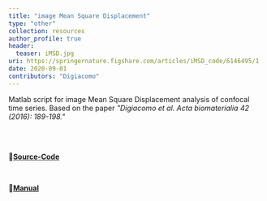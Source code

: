```yaml
---
title: "image Mean Square Displacement"
type: "other"
collection: resources
author_profile: true
header:
  teaser: iMSD.jpg
uri: https://springernature.figshare.com/articles/iMSD_code/6146495/1
date: 2020-09-01
contributors: "Digiacomo"
---
```


<p align= "justify">

Matlab script for image Mean Square Displacement analysis of confocal time series. Based on the paper <em>"Digiacomo et al. Acta biomaterialia 42 (2016): 189-198."</em>

<br><br>

🔗<b><u><a href="{{ page.uri }}">Source-Code</a></u></b>

<br>

🔗<b><u><a href="https://springernature.figshare.com/articles/dataset/Tutorial/6146489">Manual</a></u></b><span class="info">


